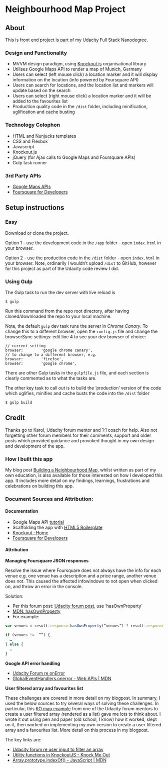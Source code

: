 # Neighbourhood Map Project 
## About

This is front end project is part of my Udacity Full Stack Nanodegree.

### Design and Functionality

- MVVM design paradigm, using [Knockout.js](http://knockoutjs.com/) organisational library
- Utilises Google Maps API to render a map of Munich, Germany
- Users can select (left mouse click) a location marker and it will display information on the location (info powered by Foursquare API)
- Users can search for locations, and the location list and markers will update based on the search
- Users can select (right mouse click) a location marker and it will be added to the favourites list
- Production quality code in the `/dist` folder, including minification, uglification and cache busting


### Technology Colophon

- HTML and Nunjucks templates
- CSS and Flexbox
- Javascript
- Knockout.js
- jQuery (for Ajax calls to Google Maps and Foursquare APIs)
- Gulp task runner

### 3rd Party APIs

- [Google Maps APIs](https://developers.google.com/maps/)
- [Foursquare for Developers](https://developer.foursquare.com/)


## Setup instructions 

### Easy

Download or clone the project. 

Option 1 - use the development code in the `/app` folder - open `index.html` in your browser.

Option 2 - use the production code in the `/dist` folder - open `index.html` in your browser. Note, ordinarily I wouldn’t upload `/dist` to GitHub, however for this project as part of the Udacity code review I did.


### Using Gulp

The Gulp task to run the dev server with live reload is

```
$ gulp
```

Run this command from the repo root directory, after having cloned/downloaded the repo to your local machine.

Note, the default `gulp` dev task runs the server in _Chrome Canary_. To change this to a different browser, open the `config.js` file and change the browserSync settings: edit line 4 to see your dev browser of choice:

```
// current setting
browser:        'google chrome canary',
// to change to a different browser, e.g.
browser:        'firefox',
browser:        'google chrome',
```

There are other Gulp tasks in the `gulpfile.js` file, and each section is clearly commented as to what the tasks are.

The other key task to call out is to build the ‘production’ version of the code which uglifies, minifies and cache busts the code into the `/dist` folder

```
$ gulp build
```



## Credit

Thanks go to Karol, Udacity forum mentor and 1:1 coach for help. Also not forgetting other forum members for their comments, support and older posts which provided guidance and provoked thought in my own design and development of the app.

### How I built this app

My blog post [Building a Neighbourhood Map](https://cubiio.github.io/2017/02/18/building_map_project/), whilst written as part of my own education, is also available for those interested on how I developed this app. It includes more detail on my findings, learnings, frustrations and celebrations on building this app. 


### Document Sources and Attribution:

#### Documentation

- Google Maps API [tutorial](https://developers.google.com/maps/documentation/javascript/adding-a-google-map#key)
- Scaffolding the app with [HTML5 Boilerplate](https://html5boilerplate.com/)
- [Knockout : Home](http://knockoutjs.com/)
- [Foursquare for Developers](https://developer.foursquare.com/)

#### Attribution

**Managing Foursquare JSON responses**

Resolve the issue where Foursquare does not always have the info for each venue e.g. one venue has a description and a price range, another venue does not. This caused the affected infowindows to not open when clicked on, and throw an error in the console.

Solution:

- Per this forum post: [Udacity forum post](https://discussions.udacity.com/t/difficulties-integrating-foursquare/183539/7), use ‘hasOwnProperty`
- [MDN: hasOwnProperty](https://developer.mozilla.org/en/docs/Web/JavaScript/Reference/Global_Objects/Object/hasOwnProperty)
- For example:

``` javascript
var venues = result.response.hasOwnProperty(“venues”) ? result.response.venues : “”;

if (venues !=  “”) {
  …
} else {
  …
}
```


**Google API error handling**

- [Udacity Forum re onError](https://discussions.udacity.com/t/handling-google-maps-in-async-and-fallback/34282#onerror)
- [GlobalEventHandlers.onerror - Web APIs | MDN](https://developer.mozilla.org/en/docs/Web/API/GlobalEventHandlers/onerror)


**User filtered array and favourites list**

These challenges are covered in more detail on my blogpost. In summary, I used the below sources to try several ways of solving these challenges. In particular, this [KO map example](https://codepen.io/prather-mcs/pen/KpjbNN) from one of the Udacity forum mentors to create a user filtered array (rendered as a list) gave me lots to think about. I wrote it out using pen and paper (old school, I know) how it worked, slept on it, then worked on implementing my own version to create a user filtered array and a favourites list. More detail on this process in my blogpost.

The key links are:

- [Udacity forum re user input to filter an array](https://discussions.udacity.com/t/how-to-implement-knockout-into-the-project/181122)
- [Utility functions in KnockoutJS - Knock Me Out](http://www.knockmeout.net/2011/04/utility-functions-in-knockoutjs.html)
- [Array.prototype.indexOf() - JavaScript | MDN](https://developer.mozilla.org/en-US/docs/Web/JavaScript/Reference/Global_Objects/Array/indexOf)
